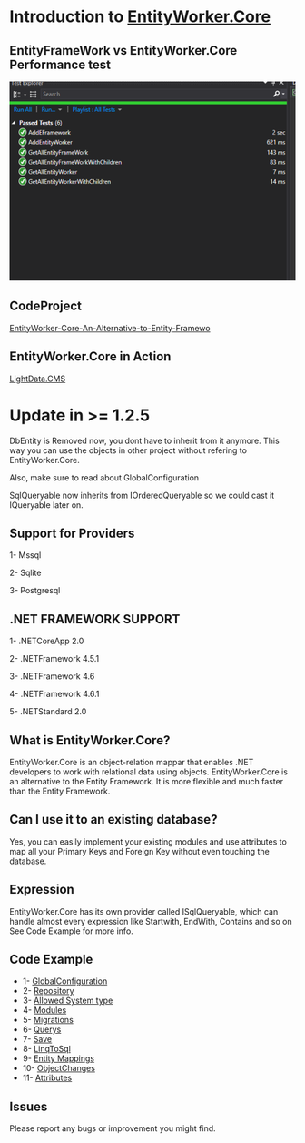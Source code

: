 # Introduction to [EntityWorker.Core](https://www.nuget.org/packages/EntityWorker.Core/)

## EntityFrameWork vs EntityWorker.Core Performance test
![screenshot](https://github.com/AlenToma/EntityWorker.Core/blob/master/EF_VS_EW.PNG?raw=true)

## CodeProject
[EntityWorker-Core-An-Alternative-to-Entity-Framewo](https://www.codeproject.com/Tips/1222424/EntityWorker-Core-An-Alternative-to-Entity-Framewo)

## EntityWorker.Core in Action
[LightData.CMS](https://github.com/AlenToma/LightData.CMS)

## <h1 id="update">Update in >= 1.2.5</h1>
DbEntity is Removed now, you dont have to inherit from it anymore. This way you can use the objects in other project without refering to EntityWorker.Core.

Also, make sure to read about GlobalConfiguration

SqlQueryable now inherits from IOrderedQueryable so we could cast it IQueryable<T> later on.

## Support for Providers
1- Mssql

2- Sqlite

3- Postgresql


## .NET FRAMEWORK SUPPORT 
1- .NETCoreApp 2.0

2- .NETFramework 4.5.1

3- .NETFramework 4.6

4- .NETFramework 4.6.1

5- .NETStandard 2.0
## What is EntityWorker.Core?
EntityWorker.Core is an object-relation mappar that enables .NET developers to work with relational data using objects.
EntityWorker.Core is an alternative to the Entity Framework. It is more flexible and much faster than the Entity Framework.
## Can I use it to an existing database?
Yes, you can easily implement your existing modules and use attributes to map all your Primary Keys and Foreign Key without even
touching the database.
## Expression
EntityWorker.Core has its own provider called ISqlQueryable, which can handle almost every expression like Startwith,
EndWith, Contains and so on
See Code Example for more info.
## Code Example

* 1- [GlobalConfiguration](https://github.com/AlenToma/EntityWorker.Core/blob/master/Documentation/GlobalConfiguration.md)
* 2- [Repository](https://github.com/AlenToma/EntityWorker.Core/blob/master/Documentation/Repository.md)
* 3- [Allowed System type](https://github.com/AlenToma/EntityWorker.Core/blob/master/Documentation/System.Type.md)
* 4- [Modules](https://github.com/AlenToma/EntityWorker.Core/blob/master/Documentation/modules.md)
* 5- [Migrations](https://github.com/AlenToma/EntityWorker.Core/blob/master/Documentation/Migration.md)
* 6- [Querys](https://github.com/AlenToma/EntityWorker.Core/blob/master/Documentation/Query.md)
* 7- [Save](https://github.com/AlenToma/EntityWorker.Core/blob/master/Documentation/Save.md)
* 8- [LinqToSql](https://github.com/AlenToma/EntityWorker.Core/blob/master/Documentation/LinqToSql.md)
* 9- [Entity Mappings](https://github.com/AlenToma/EntityWorker.Core/blob/master/Documentation/EntityMappings.md)
* 10- [ObjectChanges](https://github.com/AlenToma/EntityWorker.Core/blob/master/Documentation/ObjectChanges.md)
* 11- [Attributes](https://github.com/AlenToma/EntityWorker.Core/blob/master/Documentation/Attributes.md)

## Issues
Please report any bugs or improvement you might find.

